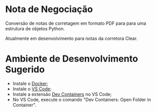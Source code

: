 # Nota de Negociação

Conversão de notas de corretagem em formato PDF para para uma estrutura de objetos Python.

Atualmente em desenvolvimento para notas da corretora Clear.

# Ambiente de Desenvolvimento Sugerido

- Instale o [Docker](https://www.docker.com/);
- Instale o [VS Code](https://code.visualstudio.com/);
- Instale a extensão [Dev Containers](https://marketplace.visualstudio.com/items?itemName=ms-vscode-remote.remote-containers) no VS Code;
- No VS Code, execute o comando "Dev Containers: Open Folder in Container".
